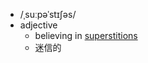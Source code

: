 - /ˌsuːpəˈstɪʃəs/
- adjective
	- believing in [superstitions](https://www.oxfordlearnersdictionaries.com/definition/english/superstition)
	- 迷信的